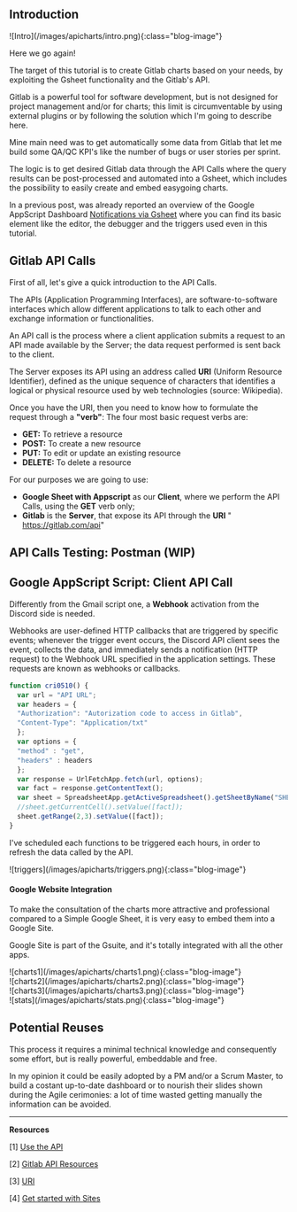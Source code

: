 ## Introduction

<div class="blog-image-container" markdown="1">
![Intro](/images/apicharts/intro.png){:class="blog-image"}
</div>

Here we go again!

The target of this tutorial is to create Gitlab charts based on your needs, by exploiting the Gsheet functionality and the Gitlab's API.

Gitlab is a powerful tool for software development, but is not designed for project management and/or for charts; this limit is circumventable
by using external plugins or by following the solution which I'm going to describe here.

Mine main need was to get automatically some data from Gitlab that let me build some QA/QC KPI's like the number of bugs or user stories per sprint.

The logic is to get desired Gitlab data through the API Calls where the query results can be post-processed and automated into a Gsheet, which includes the possibility to easily create and embed easygoing charts.

In a previous post, was already reported an overview of the Google AppScript Dashboard [Notifications via Gsheet](https://blog.zuru.tech/scripting/testing/cd/ci/2022/01/20/daily-builds-send-discord-gmail-notifications-via-gsheet) where you can find its basic element like the editor, the debugger and the triggers used even in this tutorial.

## Gitlab API Calls
First of all, let's give a quick introduction to the API Calls.

The APIs (Application Programming Interfaces), are software-to-software interfaces which allow different applications to talk to each other and exchange information or functionalities. 

An API call is the process where a client application submits a request to an API made available by the Server; the data request performed is sent back to the client.

The Server exposes its API using an address called **URI** (Uniform Resource Identifier), defined as the unique sequence of characters that identifies a logical or physical resource used by web technologies (source: Wikipedia).


Once you have the URI, then you need to know how to formulate the request through a **"verb"**: The four most basic request verbs are:

- **GET:** To retrieve a resource
- **POST:** To create a new resource
- **PUT:** To edit or update an existing resource
- **DELETE:** To delete a resource

For our purposes we are going to use:

- **Google Sheet with Appscript** as our **Client**, where we perform the API Calls, using the **GET** verb only;
- **Gitlab** is the **Server**, that expose its API through the **URI** " https://gitlab.com/api"

## API Calls Testing: Postman (WIP)

## Google AppScript Script: Client API Call

Differently from the Gmail script one, a **Webhook** activation from the Discord side is needed.

Webhooks are user-defined HTTP callbacks that are triggered by specific events; whenever the trigger event occurs, the Discord API client sees the event, collects the data, and immediately sends a notification (HTTP request) to the Webhook URL specified in the application settings. These requests are known as webhooks or callbacks.

```javascript
function cri0510() {
  var url = "API URL";
  var headers = {
  "Authorization": "Autorization code to access in Gitlab",
  "Content-Type": "Application/txt"
  };
  var options = {
  "method" : "get",
  "headers" : headers
  };
  var response = UrlFetchApp.fetch(url, options);
  var fact = response.getContentText();
  var sheet = SpreadsheetApp.getActiveSpreadsheet().getSheetByName("SHEET_NAME");
  //sheet.getCurrentCell().setValue([fact]);
  sheet.getRange(2,3).setValue([fact]);
}
```

I've scheduled each functions to be triggered each hours, in order to refresh the data called by the API.

<div markdown="1" class="blog-image-container">
![triggers](/images/apicharts/triggers.png){:class="blog-image"}
</div>

#### Google Website Integration


To make the consultation of the charts more attractive and professional compared to a Simple Google Sheet, it is very easy to embed them into a Google Site.

Google Site is part of the Gsuite, and it's totally integrated with all the other apps.



<div class="blog-image-container" markdown="1">
![charts1](/images/apicharts/charts1.png){:class="blog-image"}
</div>


<div class="blog-image-container" markdown="1">
![charts2](/images/apicharts/charts2.png){:class="blog-image"}
</div>


<div class="blog-image-container" markdown="1">
![charts3](/images/apicharts/charts3.png){:class="blog-image"}
</div>


<div class="blog-image-container" markdown="1">
![stats](/images/apicharts/stats.png){:class="blog-image"}
</div>


## Potential Reuses

This process it requires a minimal technical knowledge and consequently some effort, but is really powerful, embeddable and free.

In my opinion it could be easily adopted by a PM and/or a Scrum Master, to build a costant up-to-date dashboard or to nourish their slides shown during the Agile cerimonies: a lot of time wasted getting manually the information can be avoided. 

---

**Resources**

[1] [Use the API](https://docs.gitlab.com/ee/api/)

[2] [Gitlab API Resources](https://docs.gitlab.com/ee/api/api_resources.html)

[3] [URI](https://en.wikipedia.org/wiki/Uniform_Resource_Identifier) 

[4] [Get started with Sites](https://support.google.com/a/users/answer/9310491?hl=en)


